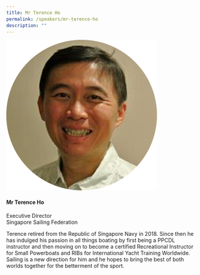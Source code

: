 ```yaml
---
title: Mr Terence Ho
permalink: /speakers/mr-terence-ho
description: ""
---
```


<div class="row">
<div class="col is-3"><img src="/images/Speakers/Terence Ho.png" /></div>
<div class="col is-9 speaker-details">
<h4>Mr Terence Ho</h4>
<p>Executive Director<br />Singapore Sailing Federation</p>
<p>Terence retired from the Republic of Singapore Navy in 2018. Since then he has indulged his passion in all things boating by first being a PPCDL instructor and then moving on to become a certified Recreational Instructor for Small Powerboats and RIBs for International Yacht Training Worldwide. Sailing is a new direction for him and he hopes to bring the best of both worlds together for the betterment of the sport.</p>
</div>
</div>